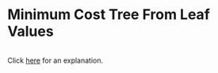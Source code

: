 # Minimum Cost Tree From Leaf Values 

~~~java

~~~

Click [here](Explanation.md) for an explanation.

